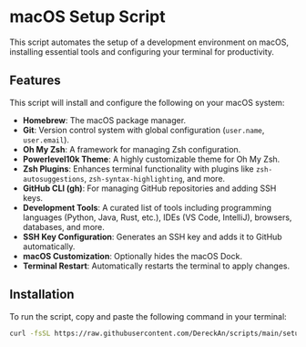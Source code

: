 # macOS Setup Script

This script automates the setup of a development environment on macOS, installing essential tools and configuring your terminal for productivity.

## Features

This script will install and configure the following on your macOS system:

- **Homebrew**: The macOS package manager.
- **Git**: Version control system with global configuration (`user.name`, `user.email`).
- **Oh My Zsh**: A framework for managing Zsh configuration.
- **Powerlevel10k Theme**: A highly customizable theme for Oh My Zsh.
- **Zsh Plugins**: Enhances terminal functionality with plugins like `zsh-autosuggestions`, `zsh-syntax-highlighting`, and more.
- **GitHub CLI (gh)**: For managing GitHub repositories and adding SSH keys.
- **Development Tools**: A curated list of tools including programming languages (Python, Java, Rust, etc.), IDEs (VS Code, IntelliJ), browsers, databases, and more.
- **SSH Key Configuration**: Generates an SSH key and adds it to GitHub automatically.
- **macOS Customization**: Optionally hides the macOS Dock.
- **Terminal Restart**: Automatically restarts the terminal to apply changes.

## Installation

To run the script, copy and paste the following command in your terminal:

```bash
curl -fsSL https://raw.githubusercontent.com/DereckAn/scripts/main/setup_macos.py | python3 -
```
